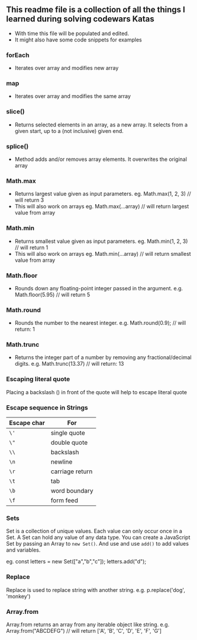 ## This readme file is a collection of all the things I learned during solving codewars Katas

- With time this file will be populated and edited.
- It might also have some code snippets for examples


### forEach
- Iterates over array and modifies new array

### map
- Iterates over array and modifies the same array

### slice()
- Returns selected elements in an array, as a new array. It selects from a given start, up to a (not inclusive) given end.

### splice()
- Method adds and/or removes array elements. It overwrites the original array

### Math.max
- Returns largest value given as input parameters. 
eg. Math.max(1, 2, 3) // will return 3
- This will also work on arrays
eg. Math.max(...array) // will return largest value from array

### Math.min
- Returns smallest value given as input parameters. 
eg. Math.min(1, 2, 3) // will return 1
- This will also work on arrays
eg. Math.min(...array) // will return smallest value from array

### Math.floor
- Rounds down any floating-point integer passed in the argument.
e.g. Math.floor(5.95) // will return 5

### Math.round
- Rounds the number to the nearest integer.
e.g. Math.round(0.9); // will return: 1

### Math.trunc
- Returns the integer part of a number by removing any fractional/decimal digits.
e.g. Math.trunc(13.37) // will return: 13


### Escaping literal quote
Placing a backslash (\) in front of the quote will help to escape literal quote

### Escape sequence in Strings
Escape char | For
--- | --- 
`\'` | single quote
`\"` | double quote
`\\` | backslash
`\n` | newline
`\r` | carriage return
`\t` | tab
`\b` | word boundary
`\f` | form feed

### Sets
Set is a collection of unique values. Each value can only occur once in a Set. A Set can hold any value of any data type. You can create a JavaScript Set by passing an Array to `new Set()`. And use and use `add()` to add values and variables.

eg. const letters = new Set(["a","b","c"]);
letters.add("d");

### Replace
Replace is used to replace string with another string.
e.g. p.replace('dog', 'monkey')

### Array.from
Array.from returns an array from any iterable object like string.
e.g. Array.from("ABCDEFG") // will return ['A', 'B', 'C', 'D', 'E', 'F', 'G']